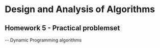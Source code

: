 # Design and Analysis of Algorithms
## Homework 5 - Practical problemset 
-- Dynamic Programming algorithms